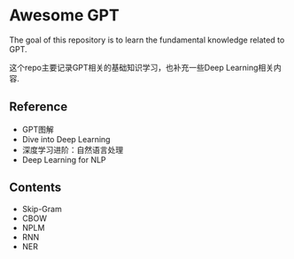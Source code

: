 # Awesome GPT

The goal of this repository is to learn the fundamental knowledge related to GPT.

这个repo主要记录GPT相关的基础知识学习，也补充一些Deep Learning相关内容.

## Reference

- GPT图解
- Dive into Deep Learning
- 深度学习进阶：自然语言处理
- Deep Learning for NLP

## Contents

- Skip-Gram
- CBOW
- NPLM
- RNN
- NER
